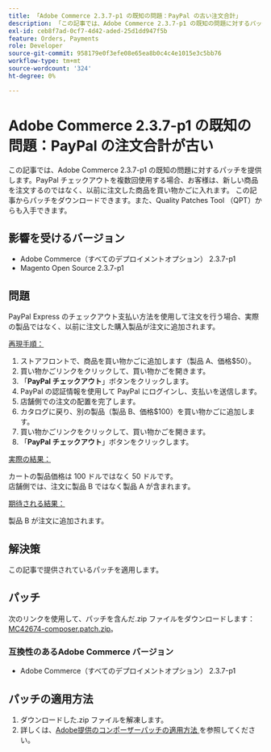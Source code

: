 ```yaml
---
title: 「Adobe Commerce 2.3.7-p1 の既知の問題：PayPal の古い注文合計」
description: 「この記事では、Adobe Commerce 2.3.7-p1 の既知の問題に対するパッチを提供します。PayPal チェックアウトを複数回使用する場合、お客様は、新しい商品を注文するのではなく、以前に注文した商品を買い物かごに入れます。」
exl-id: ceb8f7ad-0cf7-4d42-aded-25d1dd947f5b
feature: Orders, Payments
role: Developer
source-git-commit: 958179e0f3efe08e65ea8b0c4c4e1015e3c5bb76
workflow-type: tm+mt
source-wordcount: '324'
ht-degree: 0%

---
```


# Adobe Commerce 2.3.7-p1 の既知の問題：PayPal の注文合計が古い

この記事では、Adobe Commerce 2.3.7-p1 の既知の問題に対するパッチを提供します。PayPal チェックアウトを複数回使用する場合、お客様は、新しい商品を注文するのではなく、以前に注文した商品を買い物かごに入れます。
この記事からパッチをダウンロードできます。また、Quality Patches Tool （QPT）からも入手できます。

## 影響を受けるバージョン

* Adobe Commerce（すべてのデプロイメントオプション） 2.3.7-p1
* Magento Open Source 2.3.7-p1

## 問題

PayPal Express のチェックアウト支払い方法を使用して注文を行う場合、実際の製品ではなく、以前に注文した購入製品が注文に追加されます。

<u> 再現手順：</u>

1. ストアフロントで、商品を買い物かごに追加します（製品 A、価格$50）。
1. 買い物かごリンクをクリックして、買い物かごを開きます。
1. 「**PayPal チェックアウト**」ボタンをクリックします。
1. PayPal の認証情報を使用して PayPal にログインし、支払いを送信します。
1. 店舗側での注文の配置を完了します。
1. カタログに戻り、別の製品（製品 B、価格$100）を買い物かごに追加します。
1. 買い物かごリンクをクリックして、買い物かごを開きます。
1. 「**PayPal チェックアウト**」ボタンをクリックします。

<u> 実際の結果：</u>

カートの製品価格は 100 ドルではなく 50 ドルです。<br/>
店舗側では、注文に製品 B ではなく製品 A が含まれます。

<u> 期待される結果：</u>

製品 B が注文に追加されます。

## 解決策

この記事で提供されているパッチを適用します。

## パッチ

次のリンクを使用して、パッチを含んだ.zip ファイルをダウンロードします：[MC42674-composer.patch.zip](assets/MC42674-composer.patch.zip)。

### 互換性のあるAdobe Commerce バージョン

* Adobe Commerce（すべてのデプロイメントオプション） 2.3.7-p1

## パッチの適用方法

1. ダウンロードした.zip ファイルを解凍します。
1. 詳しくは、[Adobe提供のコンポーザーパッチの適用方法 ](/help/how-to/general/how-to-apply-a-composer-patch-provided-by-magento.md) を参照してください。
